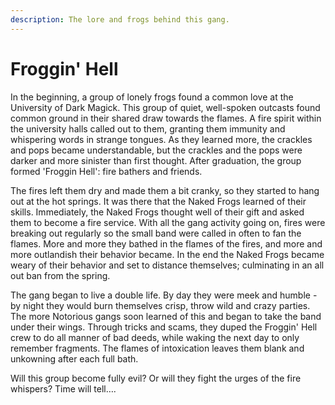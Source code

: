 ```yaml
---
description: The lore and frogs behind this gang.
---
```


# Froggin' Hell

In the beginning, a group of lonely frogs found a common love at the University of Dark Magick. This group of quiet, well-spoken outcasts found common ground in their shared draw towards the flames. A fire spirit within the university halls called out to them, granting them immunity and whispering words in strange tongues. As they learned more, the crackles and pops became understandable, but the crackles and the pops were darker and more sinister than first thought. After graduation, the group formed 'Froggin Hell': fire bathers and friends.

The fires left them dry and made them a bit cranky, so they started to hang out at the hot springs. It was there that the Naked Frogs learned of their skills. Immediately, the Naked Frogs thought well of their gift and asked them to become a fire service. With all the gang activity going on, fires were breaking out regularly so the small band were called in often to fan the flames. More and more they bathed in the flames of the fires, and more and more outlandish their behavior became. In the end the Naked Frogs became weary of their behavior and set to distance themselves; culminating in an all out ban from the spring.&#x20;

The gang began to live a double life. By day they were meek and humble - by night they would burn themselves crisp, throw wild and crazy parties. The more Notorious gangs soon learned of this and began to take the band under their wings. Through tricks and scams, they duped the Froggin' Hell crew to do all manner of bad deeds, while waking the next day to only remember fragments. The flames of intoxication leaves them blank and unkowning after each full bath.&#x20;

Will this group become fully evil? Or will they fight the urges of the fire whispers? Time will tell….
